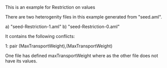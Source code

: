 This is an example for Restriction on values

There are two heterogenity files in this example generated from "seed.aml".

a) "seed-Restriction-1.aml"
b) "seed-Restriction-0.aml"

It contains the following conflicts:

1: pair (MaxTransportWeight),(MaxTransportWeight)

One file has defined maxTransportWeight where as the other file does not have its values.